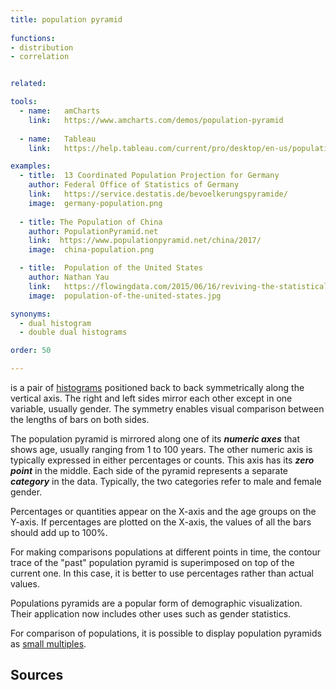```yaml
---
title: population pyramid
  
functions:
- distribution
- correlation


related:

tools:
  - name:   amCharts
    link:   https://www.amcharts.com/demos/population-pyramid
    
  - name:   Tableau
    link:   https://help.tableau.com/current/pro/desktop/en-us/population_pyramid.html

examples:
  - title:  13 Coordinated Population Projection for Germany
    author: Federal Office of Statistics of Germany
    link:   https://service.destatis.de/bevoelkerungspyramide/
    image:  germany-population.png
  
  - title: The Population of China
    author: PopulationPyramid.net
    link:  https://www.populationpyramid.net/china/2017/
    image:  china-population.png

  - title:  Population of the United States
    author: Nathan Yau
    link:   https://flowingdata.com/2015/06/16/reviving-the-statistical-atlas-of-the-united-states-with-new-data
    image:  population-of-the-united-states.jpg

synonyms:
  - dual histogram
  - double dual histograms

order: 50

---
```


is a pair of [histograms](/histogram) positioned back to back symmetrically along the vertical axis. The right and left sides mirror each other except in one variable, usually gender. The symmetry enables visual comparison between the lengths of bars on both sides.

<!--more-->
 
The population pyramid is mirrored along one of its ***numeric axes*** that shows age, usually ranging from 1 to 100 years. The other numeric axis is typically expressed in either percentages or counts. This axis has its ***zero point*** in the middle. Each side of the pyramid represents a separate ***category*** in the data. Typically, the two categories refer to male and female gender.

Percentages or quantities appear on the X-axis and the age groups on the Y-axis. If percentages are plotted on the X-axis, the values of all the bars should add up to 100%.

For making comparisons populations at different points in time, the contour trace of the "past" population pyramid is superimposed on top of the current one. In this case, it is better to use percentages rather than actual values.

Populations pyramids are a popular form of demographic visualization. Their application now includes other uses such as gender statistics.

For comparison of populations, it is possible to display population pyramids as [small multiples](/small-multiples).


## Sources
[^wilkinson]: Wilkinson, Leland. [*The Grammar of Graphics.*]((https://books.google.com/books?hl=en&lr=&id=_kRX4LoFfGQC)) Springer Science & Business Media, 2005. pp.340-341.
